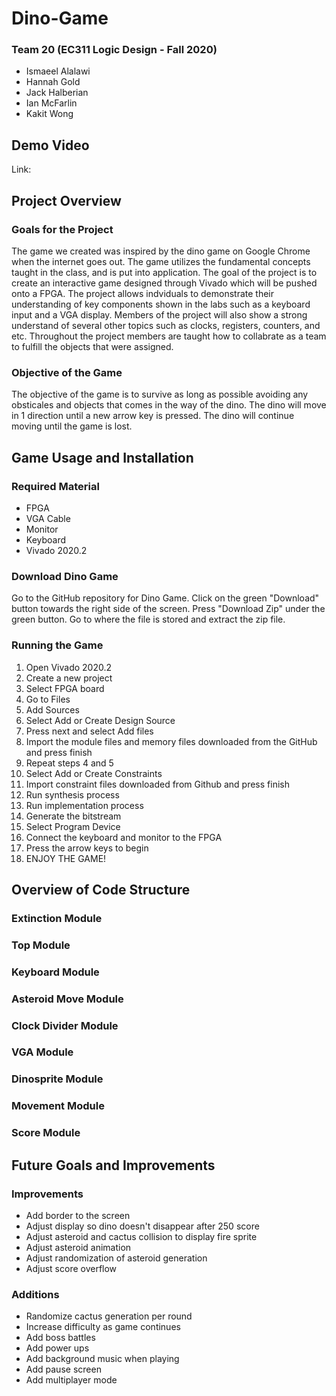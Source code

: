 # Dino-Game

### Team 20 (EC311 Logic Design - Fall 2020)
- Ismaeel Alalawi
- Hannah Gold
- Jack Halberian
- Ian McFarlin
- Kakit Wong

## Demo Video
Link:

## Project Overview
### Goals for the Project
The game we created was inspired by the dino game on Google Chrome when the internet goes out. The game utilizes the fundamental concepts taught in the class, and is put into application. The goal of the project is to create an interactive game designed through Vivado which will be pushed onto a FPGA. The project allows indviduals to demonstrate their understanding of key components shown in the labs such as a keyboard input and a VGA display. Members of the project will also show a strong understand of several other topics such as clocks, registers, counters, and etc. Throughout the project members are taught how to collabrate as a team to fulfill the objects that were assigned. 

### Objective of the Game
The objective of the game is to survive as long as possible avoiding any obsticales and objects that comes in the way of the dino. The dino will move in 1 direction until a new arrow key is pressed. The dino will continue moving until the game is lost. 

## Game Usage and Installation
### Required Material
- FPGA
- VGA Cable
- Monitor
- Keyboard
- Vivado 2020.2

### Download Dino Game
Go to the GitHub repository for Dino Game. Click on the green "Download" button towards the right side of the screen. Press "Download Zip" under the green button. Go to where the file is stored and extract the zip file. 

### Running the Game
1. Open Vivado 2020.2
2. Create a new project
3. Select FPGA board
4. Go to Files
5. Add Sources
6. Select Add or Create Design Source
7. Press next and select Add files
8. Import the module files and memory files downloaded from the GitHub and press finish
9. Repeat steps 4 and 5
10. Select Add or Create Constraints
11. Import constraint files downloaded from Github and press finish
12. Run synthesis process
13. Run implementation process
14. Generate the bitstream
15. Select Program Device
16. Connect the keyboard and monitor to the FPGA
17. Press the arrow keys to begin
18. ENJOY THE GAME!

## Overview of Code Structure
### Extinction Module

### Top Module

### Keyboard Module

### Asteroid Move Module

### Clock Divider Module

### VGA Module

### Dinosprite Module

### Movement Module

### Score Module

## Future Goals and Improvements
### Improvements
- Add border to the screen
- Adjust display so dino doesn't disappear after 250 score
- Adjust asteroid and cactus collision to display fire sprite
- Adjust asteroid animation
- Adjust randomization of asteroid generation
- Adjust score overflow

### Additions
- Randomize cactus generation per round
- Increase difficulty as game continues 
- Add boss battles
- Add power ups 
- Add background music when playing
- Add pause screen
- Add multiplayer mode


